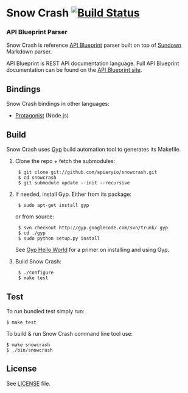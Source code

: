 # Snow Crash [![Build Status](https://travis-ci.org/apiaryio/snowcrash.png?branch=master)](https://travis-ci.org/apiaryio/snowcrash)
### API Blueprint Parser

Snow Crash is reference [API Blueprint](http://apiblueprint.org) parser built on top of [Sundown](https://github.com/vmg/sundown) Markdown parser.

API Blueprint is REST API documentation language. Full API Blueprint documentation can be found on the [API Blueprint site](http://apiblueprint.org).

## Bindings
Snow Crash bindings in other languages:

* [Protagonist](https://github.com/apiaryio/protagonist) (Node.js)

## Build
Snow Crash uses [Gyp](http://code.google.com/p/gyp/) build automation tool to generates its Makefile.
	
1. Clone the repo + fetch the submodules:

		$ git clone git://github.com/apiaryio/snowcrash.git
		$ cd snowcrash
		$ git submodule update --init --recursive

2. If needed, install Gyp. Either from its package:
	
		$ sudo apt-get install gyp

	or from source:

		$ svn checkout http://gyp.googlecode.com/svn/trunk/ gyp
		$ cd ./gyp
		$ sudo python setup.py install	
		
	See [Gyp Hello World](https://github.com/springmeyer/hello-gyp) for a primer on installing and using Gyp.

3. Build Snow Crash:

		$ ./configure
		$ make test

		
## Test
To run bundled test simply run:

	$ make test
	
To build & run Snow Crash command line tool use:

	$ make snowcrash
	$ ./bin/snowcrash

## License
See [LICENSE](https://github.com/apiaryio/snowcrash/blob/master/LICENSE) file.